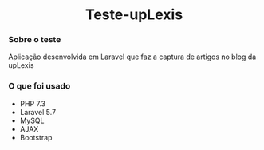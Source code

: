 <h1 align="center">Teste-upLexis</h1>

<h3>Sobre o teste</h3>
<p>Aplicação desenvolvida em Laravel que faz a captura de artigos no blog da upLexis</p>

<h3>O que foi usado</h3>
<ul>
    <li>PHP 7.3</li>
    <li>Laravel 5.7</li>
    <li>MySQL</li>
    <li>AJAX</li>
    <li>Bootstrap</li>
</ul>


